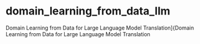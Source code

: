 # domain_learning_from_data_llm
Domain Learning from Data for Large Language Model Translation]{Domain Learning from Data for Large Language Model Translation

